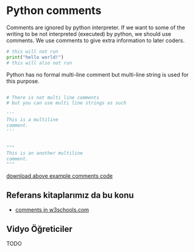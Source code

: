 # Python comments

Comments are ignored by python interpreter.
If we want to some of the writing to be not interpreted (executed) by python, we should use comments.
We use comments to give extra information to later coders.





```python
# this will not run
print("hello world!")
# this will also not run
```

Python has no formal multi-line comment but multi-line string is used for this purpose.


```python

# There is not multi line comments 
# but you can use multi line strings as such

'''
This is a multiline
comment.
'''


"""
This is an another multiline
comment.
"""

```


[download above example comments code](Examples/comments.py)


## Referans kitaplarımız da bu konu

- [comments in w3schools.com](https://www.w3schools.com/python/python_comments.asp)

## Vidyo Öğreticiler

TODO
